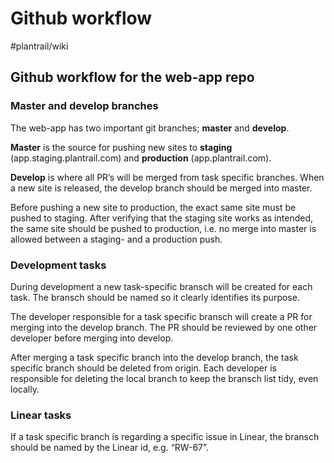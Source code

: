 # Github workflow

#plantrail/wiki

## Github workflow for the web-app repo

### Master and develop branches
The web-app has two important git branches; **master** and **develop**. 

**Master** is the source for pushing new sites to **staging** (app.staging.plantrail.com) and **production** (app.plantrail.com). 

**Develop** is where all PR’s will be merged from task specific branches. When a new site is released, the develop branch should be merged into master.

Before pushing a new site to production, the exact same site must be pushed to staging. After verifying that the staging site works as intended, the same site should be pushed to production, i.e. no merge into master is allowed between a staging- and a production push.

### Development tasks
During development a new task-specific bransch will be created for each task. The bransch should be named so it clearly identifies its purpose. 

The developer responsible for a task specific bransch will create a PR for merging into the develop branch. The PR should be reviewed by one other developer before merging into develop.

After merging a task specific branch into the develop branch, the task specific branch should be deleted from origin. Each developer is responsible for deleting the local branch to keep the bransch list tidy, even locally.

### Linear tasks
If a task specific branch is regarding a specific issue in Linear, the bransch should be named by the Linear id, e.g. “RW-67”.